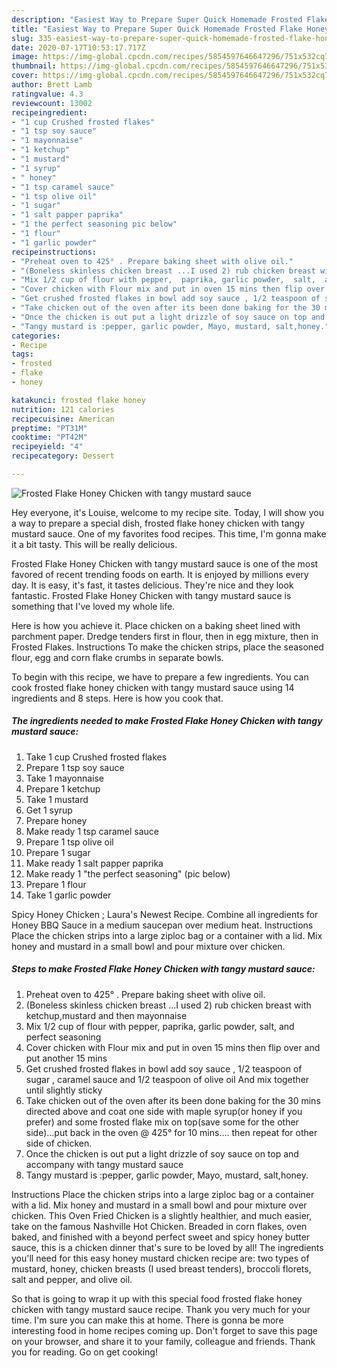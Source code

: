 ```yaml
---
description: "Easiest Way to Prepare Super Quick Homemade Frosted Flake Honey Chicken with tangy mustard sauce"
title: "Easiest Way to Prepare Super Quick Homemade Frosted Flake Honey Chicken with tangy mustard sauce"
slug: 335-easiest-way-to-prepare-super-quick-homemade-frosted-flake-honey-chicken-with-tangy-mustard-sauce
date: 2020-07-17T10:53:17.717Z
image: https://img-global.cpcdn.com/recipes/5854597646647296/751x532cq70/frosted-flake-honey-chicken-with-tangy-mustard-sauce-recipe-main-photo.jpg
thumbnail: https://img-global.cpcdn.com/recipes/5854597646647296/751x532cq70/frosted-flake-honey-chicken-with-tangy-mustard-sauce-recipe-main-photo.jpg
cover: https://img-global.cpcdn.com/recipes/5854597646647296/751x532cq70/frosted-flake-honey-chicken-with-tangy-mustard-sauce-recipe-main-photo.jpg
author: Brett Lamb
ratingvalue: 4.3
reviewcount: 13002
recipeingredient:
- "1 cup Crushed frosted flakes"
- "1 tsp soy sauce"
- "1 mayonnaise"
- "1 ketchup"
- "1 mustard"
- "1 syrup"
- " honey"
- "1 tsp caramel sauce"
- "1 tsp olive oil"
- "1 sugar"
- "1 salt papper paprika"
- "1 the perfect seasoning pic below"
- "1 flour"
- "1 garlic powder"
recipeinstructions:
- "Preheat oven to 425° . Prepare baking sheet with olive oil."
- "(Boneless skinless chicken breast ...I used 2) rub chicken breast with ketchup,mustard and then mayonnaise"
- "Mix 1/2 cup of flour with pepper,  paprika, garlic powder,  salt,  and perfect seasoning"
- "Cover chicken with Flour mix and put in oven 15 mins then flip over and put another 15 mins"
- "Get crushed frosted flakes in bowl add soy sauce , 1/2 teaspoon of sugar , caramel sauce and 1/2 teaspoon of olive oil And mix together until slightly sticky"
- "Take chicken out of the oven after its been done baking for the 30 mins directed above and coat one side with maple syrup(or honey if you prefer)  and some frosted flake mix on top(save some for the other side)...put back in the oven @ 425° for 10 mins.... then repeat for other side of chicken."
- "Once the chicken is out put a light drizzle of soy sauce on top and accompany with tangy mustard sauce"
- "Tangy mustard is :pepper, garlic powder, Mayo, mustard, salt,honey."
categories:
- Recipe
tags:
- frosted
- flake
- honey

katakunci: frosted flake honey 
nutrition: 121 calories
recipecuisine: American
preptime: "PT31M"
cooktime: "PT42M"
recipeyield: "4"
recipecategory: Dessert

---
```



![Frosted Flake Honey Chicken with tangy mustard sauce](https://img-global.cpcdn.com/recipes/5854597646647296/751x532cq70/frosted-flake-honey-chicken-with-tangy-mustard-sauce-recipe-main-photo.jpg)

Hey everyone, it's Louise, welcome to my recipe site. Today, I will show you a way to prepare a special dish, frosted flake honey chicken with tangy mustard sauce. One of my favorites food recipes. This time, I'm gonna make it a bit tasty. This will be really delicious.

Frosted Flake Honey Chicken with tangy mustard sauce is one of the most favored of recent trending foods on earth. It is enjoyed by millions every day. It is easy, it's fast, it tastes delicious. They're nice and they look fantastic. Frosted Flake Honey Chicken with tangy mustard sauce is something that I've loved my whole life.

Here is how you achieve it. Place chicken on a baking sheet lined with parchment paper. Dredge tenders first in flour, then in egg mixture, then in Frosted Flakes. Instructions To make the chicken strips, place the seasoned flour, egg and corn flake crumbs in separate bowls.


To begin with this recipe, we have to prepare a few ingredients. You can cook frosted flake honey chicken with tangy mustard sauce using 14 ingredients and 8 steps. Here is how you cook that.

<!--inarticleads1-->

##### The ingredients needed to make Frosted Flake Honey Chicken with tangy mustard sauce:

1. Take 1 cup Crushed frosted flakes
1. Prepare 1 tsp soy sauce
1. Take 1 mayonnaise
1. Prepare 1 ketchup
1. Take 1 mustard
1. Get 1 syrup
1. Prepare  honey
1. Make ready 1 tsp caramel sauce
1. Prepare 1 tsp olive oil
1. Prepare 1 sugar
1. Make ready 1 salt papper paprika
1. Make ready 1 &#34;the perfect seasoning&#34; (pic below)
1. Prepare 1 flour
1. Take 1 garlic powder


Spicy Honey Chicken ; Laura&#39;s Newest Recipe. Combine all ingredients for Honey BBQ Sauce in a medium saucepan over medium heat. Instructions Place the chicken strips into a large ziploc bag or a container with a lid. Mix honey and mustard in a small bowl and pour mixture over chicken. 

<!--inarticleads2-->

##### Steps to make Frosted Flake Honey Chicken with tangy mustard sauce:

1. Preheat oven to 425° . Prepare baking sheet with olive oil.
1. (Boneless skinless chicken breast ...I used 2) rub chicken breast with ketchup,mustard and then mayonnaise
1. Mix 1/2 cup of flour with pepper,  paprika, garlic powder,  salt,  and perfect seasoning
1. Cover chicken with Flour mix and put in oven 15 mins then flip over and put another 15 mins
1. Get crushed frosted flakes in bowl add soy sauce , 1/2 teaspoon of sugar , caramel sauce and 1/2 teaspoon of olive oil And mix together until slightly sticky
1. Take chicken out of the oven after its been done baking for the 30 mins directed above and coat one side with maple syrup(or honey if you prefer)  and some frosted flake mix on top(save some for the other side)...put back in the oven @ 425° for 10 mins.... then repeat for other side of chicken.
1. Once the chicken is out put a light drizzle of soy sauce on top and accompany with tangy mustard sauce
1. Tangy mustard is :pepper, garlic powder, Mayo, mustard, salt,honey.


Instructions Place the chicken strips into a large ziploc bag or a container with a lid. Mix honey and mustard in a small bowl and pour mixture over chicken. This Oven Fried Chicken is a slightly healthier, and much easier, take on the famous Nashville Hot Chicken. Breaded in corn flakes, oven baked, and finished with a beyond perfect sweet and spicy honey butter sauce, this is a chicken dinner that&#39;s sure to be loved by all! The ingredients you&#39;ll need for this easy honey mustard chicken recipe are: two types of mustard, honey, chicken breasts (I used breast tenders), broccoli florets, salt and pepper, and olive oil. 

So that is going to wrap it up with this special food frosted flake honey chicken with tangy mustard sauce recipe. Thank you very much for your time. I'm sure you can make this at home. There is gonna be more interesting food in home recipes coming up. Don't forget to save this page on your browser, and share it to your family, colleague and friends. Thank you for reading. Go on get cooking!
